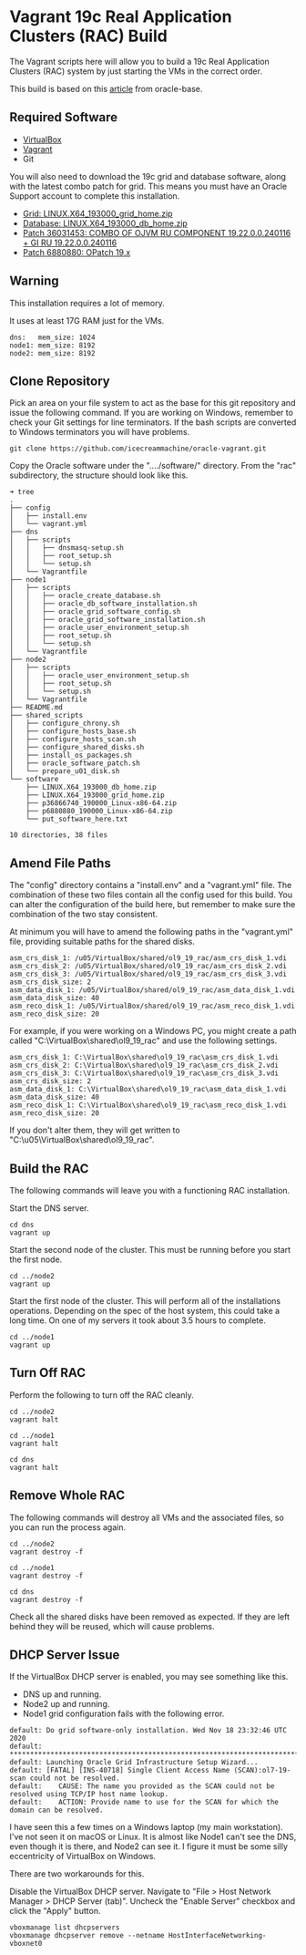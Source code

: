 # Vagrant 19c Real Application Clusters (RAC) Build

The Vagrant scripts here will allow you to build a 19c Real Application Clusters (RAC) system by just starting the VMs in the correct order.

This build is based on this [article](https://oracle-base.com/articles/19c/oracle-db-19c-rac-installation-on-oracle-linux-9-using-virtualbox) from oracle-base.

## Required Software

* [VirtualBox](https://www.virtualbox.org/wiki/Downloads)
* [Vagrant](https://www.vagrantup.com/downloads.html)
* Git

You will also need to download the 19c grid and database software, along with the latest combo patch for grid. This means you must have an Oracle Support account to complete this installation.

* [Grid: LINUX.X64_193000_grid_home.zip](https://www.oracle.com/database/technologies/oracle19c-linux-downloads.html)
* [Database: LINUX.X64_193000_db_home.zip](https://www.oracle.com/database/technologies/oracle19c-linux-downloads.html)
* [Patch 36031453: COMBO OF OJVM RU COMPONENT 19.22.0.0.240116 + GI RU 19.22.0.0.240116](https://support.oracle.com)
* [Patch 6880880: OPatch 19.x](https://updates.oracle.com/download/6880880.html)

## Warning

This installation requires a lot of memory.

It uses at least 17G RAM just for the VMs.

```
dns:   mem_size: 1024
node1: mem_size: 8192
node2: mem_size: 8192
```

## Clone Repository

Pick an area on your file system to act as the base for this git repository and issue the following command. If you are working on Windows, remember to check your Git settings for line terminators. If the bash scripts are converted to Windows terminators you will have problems.

```
git clone https://github.com/icecreammachine/oracle-vagrant.git
```

Copy the Oracle software under the "..../software/" directory. From the "rac" subdirectory, the structure should look like this.

```
➜ tree
.
├── config
│   ├── install.env
│   └── vagrant.yml
├── dns
│   ├── scripts
│   │   ├── dnsmasq-setup.sh
│   │   ├── root_setup.sh
│   │   └── setup.sh
│   └── Vagrantfile
├── node1
│   ├── scripts
│   │   ├── oracle_create_database.sh
│   │   ├── oracle_db_software_installation.sh
│   │   ├── oracle_grid_software_config.sh
│   │   ├── oracle_grid_software_installation.sh
│   │   ├── oracle_user_environment_setup.sh
│   │   ├── root_setup.sh
│   │   └── setup.sh
│   └── Vagrantfile
├── node2
│   ├── scripts
│   │   ├── oracle_user_environment_setup.sh
│   │   ├── root_setup.sh
│   │   └── setup.sh
│   └── Vagrantfile
├── README.md
├── shared_scripts
│   ├── configure_chrony.sh
│   ├── configure_hosts_base.sh
│   ├── configure_hosts_scan.sh
│   ├── configure_shared_disks.sh
│   ├── install_os_packages.sh
│   ├── oracle_software_patch.sh
│   └── prepare_u01_disk.sh
└── software
    ├── LINUX.X64_193000_db_home.zip
    ├── LINUX.X64_193000_grid_home.zip
    ├── p36866740_190000_Linux-x86-64.zip
    ├── p6880880_190000_Linux-x86-64.zip
    └── put_software_here.txt

10 directories, 38 files
```

## Amend File Paths

The "config" directory contains a "install.env" and a "vagrant.yml" file. The combination of these two files contain all the config used for this build. You can alter the configuration of the build here, but remember to make sure the combination of the two stay consistent.

At minimum you will have to amend the following paths in the "vagrant.yml" file, providing suitable paths for the shared disks.

```
asm_crs_disk_1: /u05/VirtualBox/shared/ol9_19_rac/asm_crs_disk_1.vdi
asm_crs_disk_2: /u05/VirtualBox/shared/ol9_19_rac/asm_crs_disk_2.vdi
asm_crs_disk_3: /u05/VirtualBox/shared/ol9_19_rac/asm_crs_disk_3.vdi
asm_crs_disk_size: 2
asm_data_disk_1: /u05/VirtualBox/shared/ol9_19_rac/asm_data_disk_1.vdi
asm_data_disk_size: 40
asm_reco_disk_1: /u05/VirtualBox/shared/ol9_19_rac/asm_reco_disk_1.vdi
asm_reco_disk_size: 20
```

For example, if you were working on a Windows PC, you might create a path called "C:\VirtualBox\shared\ol9_19_rac" and use the following settings.

```
asm_crs_disk_1: C:\VirtualBox\shared\ol9_19_rac\asm_crs_disk_1.vdi
asm_crs_disk_2: C:\VirtualBox\shared\ol9_19_rac\asm_crs_disk_2.vdi
asm_crs_disk_3: C:\VirtualBox\shared\ol9_19_rac\asm_crs_disk_3.vdi
asm_crs_disk_size: 2
asm_data_disk_1: C:\VirtualBox\shared\ol9_19_rac\asm_data_disk_1.vdi
asm_data_disk_size: 40
asm_reco_disk_1: C:\VirtualBox\shared\ol9_19_rac\asm_reco_disk_1.vdi
asm_reco_disk_size: 20
```

If you don't alter them, they will get written to "C:\u05\VirtualBox\shared\ol9_19_rac".

## Build the RAC

The following commands will leave you with a functioning RAC installation.

Start the DNS server.

```
cd dns
vagrant up
```

Start the second node of the cluster. This must be running before you start the first node.

```
cd ../node2
vagrant up
```

Start the first node of the cluster. This will perform all of the installations operations. Depending on the spec of the host system, this could take a long time. On one of my servers it took about 3.5 hours to complete.

```
cd ../node1
vagrant up
```

## Turn Off RAC

Perform the following to turn off the RAC cleanly.

```
cd ../node2
vagrant halt

cd ../node1
vagrant halt

cd dns
vagrant halt
```

## Remove Whole RAC

The following commands will destroy all VMs and the associated files, so you can run the process again.

```
cd ../node2
vagrant destroy -f

cd ../node1
vagrant destroy -f

cd dns
vagrant destroy -f
```

Check all the shared disks have been removed as expected. If they are left behind they will be reused, which will cause problems.

## DHCP Server Issue

If the VirtualBox DHCP server is enabled, you may see something like this.

* DNS up and running.
* Node2 up and running.
* Node1 grid configuration fails with the following error.

```
default: Do grid software-only installation. Wed Nov 18 23:32:46 UTC 2020
default: ******************************************************************************
default: Launching Oracle Grid Infrastructure Setup Wizard...
default: [FATAL] [INS-40718] Single Client Access Name (SCAN):ol7-19-scan could not be resolved.
default:    CAUSE: The name you provided as the SCAN could not be resolved using TCP/IP host name lookup.
default:    ACTION: Provide name to use for the SCAN for which the domain can be resolved.
```

I have seen this a few times on a Windows laptop (my main workstation). I've not seen it on macOS or Linux. It is almost like Node1 can't see the DNS, even though it is there, and Node2 can see it. I figure it must be some silly eccentricity of VirtualBox on Windows.

There are two workarounds for this.

Disable the VirtualBox DHCP server. Navigate to "File > Host Network Manager > DHCP Server (tab)". Uncheck the "Enable Server" checkbox and click the "Apply" button.

```
vboxmanage list dhcpservers
vboxmanage dhcpserver remove --netname HostInterfaceNetworking-vboxnet0
```
